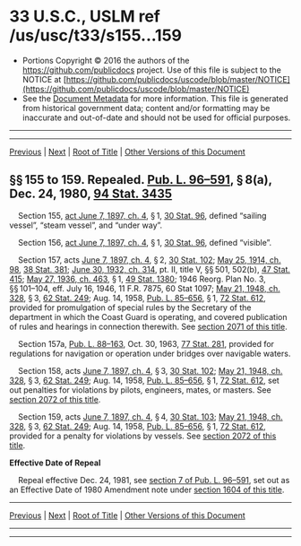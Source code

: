 ---
---

# 33 U.S.C., USLM ref /us/usc/t33/s155...159

* Portions Copyright © 2016 the authors of the https://github.com/publicdocs project.
  Use of this file is subject to the NOTICE at [https://github.com/publicdocs/uscode/blob/master/NOTICE](https://github.com/publicdocs/uscode/blob/master/NOTICE)
* See the [Document Metadata](././../../../../..//README.md) for more information.
  This file is generated from historical government data; content and/or formatting may be inaccurate and out-of-date and should not be used for official purposes.

----------
----------

[Previous](./../../../../..//us/usc/t33/ch3/schI/m__us_usc_t33_s154.md) | [Next](./../../../../..//us/usc/t33/ch3/schII/m__us_usc_t33_ch3_schII.md) | [Root of Title](./../../../../../) | [Other Versions of this Document](https://publicdocs.github.io/go/links?ns=uslm&ref=%2Fus%2Fusc%2Ft33%2Fs155...159)

## §§ 155 to 159. Repealed. [Pub. L. 96–591][/us/pl/96/591], § 8(a), Dec. 24, 1980, [94 Stat. 3435][/us/stat/94/3435]

    Section 155, [act June 7, 1897, ch. 4][/us/act/1897-06-07/ch4], § 1, [30 Stat. 96][/us/stat/30/96], defined “sailing vessel”, “steam vessel”, and “under way”.

    Section 156, [act June 7, 1897, ch. 4][/us/act/1897-06-07/ch4], § 1, [30 Stat. 96][/us/stat/30/96], defined “visible”.

    Section 157, acts [June 7, 1897, ch. 4][/us/act/1897-06-07/ch4], § 2, [30 Stat. 102][/us/stat/30/102]; [May 25, 1914, ch. 98][/us/act/1914-05-25/ch98], [38 Stat. 381][/us/stat/38/381]; [June 30, 1932, ch. 314][/us/act/1932-06-30/ch314], pt. II, title V, §§ 501, 502(b), [47 Stat. 415][/us/stat/47/415]; [May 27, 1936, ch. 463][/us/act/1936-05-27/ch463], § 1, [49 Stat. 1380][/us/stat/49/1380]; 1946 Reorg. Plan No. 3, §§ 101–104, eff. July 16, 1946, 11 F.R. 7875, 60 Stat 1097; [May 21, 1948, ch. 328][/us/act/1948-05-21/ch328], § 3, [62 Stat. 249][/us/stat/62/249]; Aug. 14, 1958, [Pub. L. 85–656][/us/pl/85/656], § 1, [72 Stat. 612][/us/stat/72/612], provided for promulgation of special rules by the Secretary of the department in which the Coast Guard is operating, and covered publication of rules and hearings in connection therewith. See [section 2071 of this title][/us/usc/t33/s2071].

    Section 157a, [Pub. L. 88–163][/us/pl/88/163], Oct. 30, 1963, [77 Stat. 281][/us/stat/77/281], provided for regulations for navigation or operation under bridges over navigable waters.

    Section 158, acts [June 7, 1897, ch. 4][/us/act/1897-06-07/ch4], § 3, [30 Stat. 102][/us/stat/30/102]; [May 21, 1948, ch. 328][/us/act/1948-05-21/ch328], § 3, [62 Stat. 249][/us/stat/62/249]; Aug. 14, 1958, [Pub. L. 85–656][/us/pl/85/656], § 1, [72 Stat. 612][/us/stat/72/612], set out penalties for violations by pilots, engineers, mates, or masters. See [section 2072 of this title][/us/usc/t33/s2072].

    Section 159, acts [June 7, 1897, ch. 4][/us/act/1897-06-07/ch4], § 4, [30 Stat. 103][/us/stat/30/103]; [May 21, 1948, ch. 328][/us/act/1948-05-21/ch328], § 3, [62 Stat. 249][/us/stat/62/249]; Aug. 14, 1958, [Pub. L. 85–656][/us/pl/85/656], § 1, [72 Stat. 612][/us/stat/72/612], provided for a penalty for violations by vessels. See [section 2072 of this title][/us/usc/t33/s2072].

 __Effective Date of Repeal__ 

    Repeal effective Dec. 24, 1981, see [section 7 of Pub. L. 96–591][/us/pl/96/591/s7], set out as an Effective Date of 1980 Amendment note under [section 1604 of this title][/us/usc/t33/s1604].

----------

[Previous](./../../../../..//us/usc/t33/ch3/schI/m__us_usc_t33_s154.md) | [Next](./../../../../..//us/usc/t33/ch3/schII/m__us_usc_t33_ch3_schII.md) | [Root of Title](./../../../../../) | [Other Versions of this Document](https://publicdocs.github.io/go/links?ns=uslm&ref=%2Fus%2Fusc%2Ft33%2Fs155...159)

----------
----------

[/us/pl/96/591]: https://publicdocs.github.io/go/links?ns=uslm&ref=%2Fus%2Fpl%2F96%2F591
[/us/stat/94/3435]: https://publicdocs.github.io/go/links?ns=uslm&ref=%2Fus%2Fstat%2F94%2F3435
[/us/act/1897-06-07/ch4]: https://publicdocs.github.io/go/links?ns=uslm&ref=%2Fus%2Fact%2F1897-06-07%2Fch4
[/us/stat/30/96]: https://publicdocs.github.io/go/links?ns=uslm&ref=%2Fus%2Fstat%2F30%2F96
[/us/act/1897-06-07/ch4]: https://publicdocs.github.io/go/links?ns=uslm&ref=%2Fus%2Fact%2F1897-06-07%2Fch4
[/us/stat/30/96]: https://publicdocs.github.io/go/links?ns=uslm&ref=%2Fus%2Fstat%2F30%2F96
[/us/act/1897-06-07/ch4]: https://publicdocs.github.io/go/links?ns=uslm&ref=%2Fus%2Fact%2F1897-06-07%2Fch4
[/us/stat/30/102]: https://publicdocs.github.io/go/links?ns=uslm&ref=%2Fus%2Fstat%2F30%2F102
[/us/act/1914-05-25/ch98]: https://publicdocs.github.io/go/links?ns=uslm&ref=%2Fus%2Fact%2F1914-05-25%2Fch98
[/us/stat/38/381]: https://publicdocs.github.io/go/links?ns=uslm&ref=%2Fus%2Fstat%2F38%2F381
[/us/act/1932-06-30/ch314]: https://publicdocs.github.io/go/links?ns=uslm&ref=%2Fus%2Fact%2F1932-06-30%2Fch314
[/us/stat/47/415]: https://publicdocs.github.io/go/links?ns=uslm&ref=%2Fus%2Fstat%2F47%2F415
[/us/act/1936-05-27/ch463]: https://publicdocs.github.io/go/links?ns=uslm&ref=%2Fus%2Fact%2F1936-05-27%2Fch463
[/us/stat/49/1380]: https://publicdocs.github.io/go/links?ns=uslm&ref=%2Fus%2Fstat%2F49%2F1380
[/us/act/1948-05-21/ch328]: https://publicdocs.github.io/go/links?ns=uslm&ref=%2Fus%2Fact%2F1948-05-21%2Fch328
[/us/stat/62/249]: https://publicdocs.github.io/go/links?ns=uslm&ref=%2Fus%2Fstat%2F62%2F249
[/us/pl/85/656]: https://publicdocs.github.io/go/links?ns=uslm&ref=%2Fus%2Fpl%2F85%2F656
[/us/stat/72/612]: https://publicdocs.github.io/go/links?ns=uslm&ref=%2Fus%2Fstat%2F72%2F612
[/us/usc/t33/s2071]: https://publicdocs.github.io/go/links?ns=uslm&ref=%2Fus%2Fusc%2Ft33%2Fs2071
[/us/pl/88/163]: https://publicdocs.github.io/go/links?ns=uslm&ref=%2Fus%2Fpl%2F88%2F163
[/us/stat/77/281]: https://publicdocs.github.io/go/links?ns=uslm&ref=%2Fus%2Fstat%2F77%2F281
[/us/act/1897-06-07/ch4]: https://publicdocs.github.io/go/links?ns=uslm&ref=%2Fus%2Fact%2F1897-06-07%2Fch4
[/us/stat/30/102]: https://publicdocs.github.io/go/links?ns=uslm&ref=%2Fus%2Fstat%2F30%2F102
[/us/act/1948-05-21/ch328]: https://publicdocs.github.io/go/links?ns=uslm&ref=%2Fus%2Fact%2F1948-05-21%2Fch328
[/us/stat/62/249]: https://publicdocs.github.io/go/links?ns=uslm&ref=%2Fus%2Fstat%2F62%2F249
[/us/pl/85/656]: https://publicdocs.github.io/go/links?ns=uslm&ref=%2Fus%2Fpl%2F85%2F656
[/us/stat/72/612]: https://publicdocs.github.io/go/links?ns=uslm&ref=%2Fus%2Fstat%2F72%2F612
[/us/usc/t33/s2072]: https://publicdocs.github.io/go/links?ns=uslm&ref=%2Fus%2Fusc%2Ft33%2Fs2072
[/us/act/1897-06-07/ch4]: https://publicdocs.github.io/go/links?ns=uslm&ref=%2Fus%2Fact%2F1897-06-07%2Fch4
[/us/stat/30/103]: https://publicdocs.github.io/go/links?ns=uslm&ref=%2Fus%2Fstat%2F30%2F103
[/us/act/1948-05-21/ch328]: https://publicdocs.github.io/go/links?ns=uslm&ref=%2Fus%2Fact%2F1948-05-21%2Fch328
[/us/stat/62/249]: https://publicdocs.github.io/go/links?ns=uslm&ref=%2Fus%2Fstat%2F62%2F249
[/us/pl/85/656]: https://publicdocs.github.io/go/links?ns=uslm&ref=%2Fus%2Fpl%2F85%2F656
[/us/stat/72/612]: https://publicdocs.github.io/go/links?ns=uslm&ref=%2Fus%2Fstat%2F72%2F612
[/us/usc/t33/s2072]: https://publicdocs.github.io/go/links?ns=uslm&ref=%2Fus%2Fusc%2Ft33%2Fs2072
[/us/pl/96/591/s7]: https://publicdocs.github.io/go/links?ns=uslm&ref=%2Fus%2Fpl%2F96%2F591%2Fs7
[/us/usc/t33/s1604]: https://publicdocs.github.io/go/links?ns=uslm&ref=%2Fus%2Fusc%2Ft33%2Fs1604


